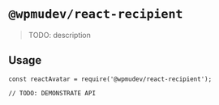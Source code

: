 # `@wpmudev/react-recipient`

> TODO: description

## Usage

```
const reactAvatar = require('@wpmudev/react-recipient');

// TODO: DEMONSTRATE API
```
